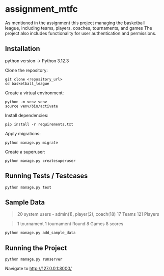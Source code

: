 # assignment_mtfc

As mentioned in the assignment this project managing the basketball league, including teams, players, coaches, tournaments, and games The project also includes functionality for user authentication and permissions.

## Installation 
 python version -> Python 3.12.3


Clone the repository:
```
git clone <repository_url>
cd basketball_league
```

Create a virtual environment:
```
python -m venv venv
source venv/bin/activate 
```

Install dependencies:
```
pip install -r requirements.txt
```

Apply migrations:
```
python manage.py migrate
```


Create a superuser:
```
python manage.py createsuperuser
```


## Running Tests / Testcases 
```
python manage.py test
```

## Sample Data
 > 20 system users - admin(1), player(2), coach(18)
 > 17 Teams
 > 121 Players

 > 1 tournament 
 > 1 tournament Round
 > 8 Games 
 > 8 scores
 

```
python manage.py add_sample_data

```


## Running the Project
```
python manage.py runserver
```



Navigate to http://127.0.0.1:8000/




